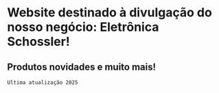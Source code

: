 # Website destinado à divulgação do nosso negócio: Eletrônica Schossler!
## Produtos novidades e muito mais! 
```
Ultima atualização 2025
```
